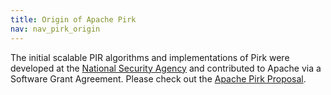 ```yaml
---
title: Origin of Apache Pirk
nav: nav_pirk_origin
---
```


The initial scalable PIR algorithms and implementations of Pirk were developed at the [National Security Agency](https://www.nsa.gov/) and contributed to Apache via a Software Grant Agreement. Please check out the [Apache Pirk Proposal](https://wiki.apache.org/incubator/PirkProposal).

